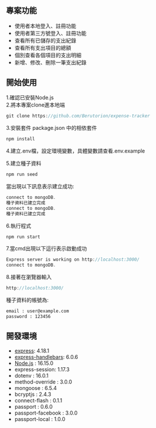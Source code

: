 # 
## 專案功能
* 使用者本地登入、註冊功能
* 使用者第三方號登入、註冊功能
* 查看所有已儲存的支出紀錄
* 查看所有支出項目的總額
* 個別查看各個項目的支出明細
* 新增、修改、刪除一筆支出紀錄


## 開始使用
1.確認已安裝Node.js  
2.將本專案clone進本地端
```js
git clone https://github.com/Berutorion/expense-tracker
```
3.安裝套件 package.json 中的相依套件
```js
npm install
```
4.建立.env檔，設定環境變數，具體變數請查看.env.example

5.建立種子資料
```js
npm run seed
```
當出現以下訊息表示建立成功:
```js
connect to mongoDB.
種子資料已建立完成
connect to mongoDB.
種子資料已建立完成
```
6.執行程式
```js
npm run start
```
7.當cmd出現以下這行表示啟動成功
```js
Express server is working on http://localhost:3000/
connect to mongoDB.
```
8.接著在瀏覽器輸入
```js
http://localhost:3000/
```
種子資料的帳號為:
```bash
email : user@example.com
password : 123456
```
## 開發環境
 * [express](https://www.npmjs.com/package/express): 4.18.1
 * [express-handlebars](https://www.npmjs.com/package/express-handlebars): 6.0.6  
 * [Node.js](https://nodejs.org/zh-tw/download/) : 16.15.0
 * express-session: 1.17.3
 * dotenv : 16.0.1
 * method-override : 3.0.0
 * mongoose : 6.5.4
 * bcryptjs : 2.4.3
 * connect-flash : 0.1.1
 * passport : 0.6.0
 * passport-facebook : 3.0.0
 * passport-local : 1.0.0

